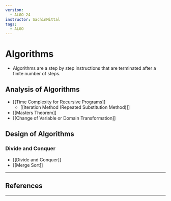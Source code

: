 ```yaml
---
version:
  - ALGO-24
instructor: SachinMittal
tags:
  - ALGO
---
```

# Algorithms
- Algorithms are a step by step instructions that are terminated after a finite number of steps.

## Analysis of Algorithms
- [[Time Complexity for Recursive Programs]]
	- [[Iteration Method (Repeated Substitution Method)]]
- [[Masters Theorem]]
- [[Change of Variable or Domain Transformation]]

## Design of Algorithms

### Divide and Conquer
- [[Divide and Conquer]]
- [[Merge Sort]]


---

## References


---
